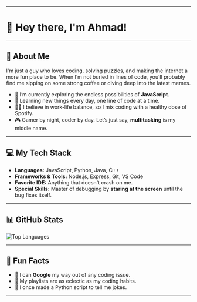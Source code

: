 
---

# 👋 Hey there, I'm Ahmad!

---

## 🌟 About Me

I'm just a guy who loves coding, solving puzzles, and making the internet a more fun place to be. When I’m not buried in lines of code, you’ll probably find me sipping on some strong coffee or diving deep into the latest memes.

- 🔭 I’m currently exploring the endless possibilities of **JavaScript**.
- 🌱 Learning new things every day, one line of code at a time.
- 🤹‍♂️ I believe in work-life balance, so I mix coding with a healthy dose of Spotify.
- 🎮 Gamer by night, coder by day. Let’s just say, **multitasking** is my middle name.

---

## 💻 My Tech Stack

- **Languages:** JavaScript, Python, Java, C++
- **Frameworks & Tools:** Node.js, Express, Git, VS Code
- **Favorite IDE:** Anything that doesn't crash on me.
- **Special Skills:** Master of debugging by **staring at the screen** until the bug fixes itself.

---

## 📊 GitHub Stats

![Top Languages](https://github-readme-stats.vercel.app/api/top-langs/?username=ahmaddayeh&layout=compact&theme=radical)

---

## 🎉 Fun Facts

- 🚀 I can **Google** my way out of any coding issue.
- 🎵 My playlists are as eclectic as my coding habits.
- 🐍 I once made a Python script to tell me jokes.

---

